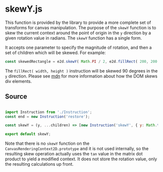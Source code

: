 # skewY.js

This function is provided by the library to provide a more complete set of transforms for canvas manipulation. The purpose of the `skewY` function is to skew the current context around the point of origin in the `y` direction by a given rotation value in radians. The `skewY` function has a single form.

It accepts one parameter to specify the magnitude of rotation, and then a set of children which will be skewed. For example:

```javascript
const skewedRectangle = e2d.skewY( Math.PI / 2, e2d.fillRect( 200, 200 ) );
```

The `fillRect( width, height )` instruction will be skewed 90 degrees in the `y` direction.  Please see [mdn](https://developer.mozilla.org/en-US/docs/Web/CSS/transform-function/skewY) for more information about how the DOM skews div elements.

## Source

```javascript

import Instruction from './Instruction';
const end = new Instruction('restore');

const skewY = (y, ...children) => [new Instruction('skewY', { y: Math.tan(y) }), children, end];

export default skewY;
```

Note that there is no `skewY` function on the `CanvasRenderingContext2D.prototype` and it is not used internally, so the resulting skew operation actually uses the `tan` value in the matrix dot product to yield a modified context. It does not store the rotation value, only the resulting calculations up front.